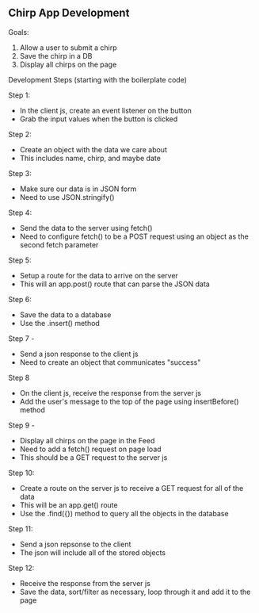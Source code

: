 Chirp App Development
---------------------

Goals:
1) Allow a user to submit a chirp
2) Save the chirp in a DB
3) Display all chirps on the page

Development Steps (starting with the boilerplate code)

Step 1:
- In the client js, create an event listener on the button
- Grab the input values when the button is clicked

Step 2:
- Create an object with the data we care about
- This includes name, chirp, and maybe date

Step 3:
- Make sure our data is in JSON form
- Need to use JSON.stringify()

Step 4: 
- Send the data to the server using fetch()
- Need to configure fetch() to be a POST request using an object as the second fetch parameter

Step 5:
- Setup a route for the data to arrive on the server
- This will an app.post() route that can parse the JSON data

Step 6:
- Save the data to a database
- Use the .insert() method

Step 7 -
- Send a json response to the client js
- Need to create an object that communicates "success"

Step 8
- On the client js, receive the response from the server js
- Add the user's message to the top of the page using insertBefore() method

Step 9 -
- Display all chirps on the page in the Feed
- Need to add a fetch() request on page load
- This should be a GET request to the server js

Step 10:
- Create a route on the server js to receive a GET request for all of the data
- This will be an app.get() route
- Use the .find({}) method to query all the objects in the database

Step 11:
- Send a json repsonse to the client
- The json will include all of the stored objects

Step 12:
- Receive the response from the server js
- Save the data, sort/filter as necessary, loop through it and add it to the page

